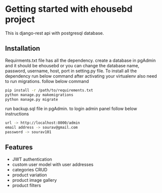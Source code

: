 # Getting started with ehousebd project

This is django-rest api with postgresql database.

## Installation

Requirments.txt file has all the dependency. create a database in pgAdmin and it should be ehousebd or you can change the database name, password, username, host, port in setting.py file.
To install all the dependency run below command after activating your virtualenv also need to run migrations. follow below command

```sh
pip install -r /path/to/requirements.txt
python manage.py makemigrations
python manage.py migrate
```

run backup.sql file in pgAdmin. to login admin panel follow below instructions

```sh
url -> http://localhost:8000/admin
email address -> sourav@gmail.com
password -> sourav101
```

## Features

- JWT authentication
- custom user model with user addresses
- categories CRUD
- product variation
- product image gallery
- product filters

